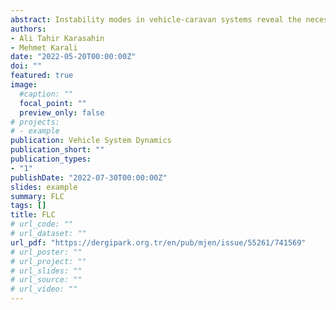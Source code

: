```yaml
---
abstract: Instability modes in vehicle-caravan systems reveal the necessity of active chassis control methods in these systems. In this study, a fuzzy logic controller FLC is developed to provide yaw stabilization of the vehicle-self-propelled caravan system. The effectiveness of the developed controller is demonstrated by both simulation study and field tests. Simulation tests is carried out in MATLAB/Simulink and CarSim environments. After the simulation studies is completed, the developed controller is embedded in the caravan electronic control unit. A self-propelled electric towed off-road caravan is used in field tests. The developed controller is shown that it performs yaw stabilization effectively in field tests.
authors:
- Ali Tahir Karasahin
- Mehmet Karali
date: "2022-05-20T00:00:00Z"
doi: ""
featured: true
image: 
  #caption: ""
  focal_point: ""
  preview_only: false
# projects:
# - example
publication: Vehicle System Dynamics
publication_short: ""
publication_types:
- "1"
publishDate: "2022-07-30T00:00:00Z"
slides: example
summary: FLC
tags: []
title: FLC
# url_code: ""
# url_dataset: ""
url_pdf: "https://dergipark.org.tr/en/pub/mjen/issue/55261/741569"
# url_poster: ""
# url_project: ""
# url_slides: ""
# url_source: ""
# url_video: ""
---
```

